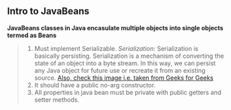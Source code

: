 ## Intro to JavaBeans

**JavaBeans classes in Java encasulate multiple objects into single objects termed as Beans**

> 1.  Must implement Serializable.
  _Serialization:_
  > Serialization is basically persisting.
  > Serialization is a mechanism of converting the state of an object into a byte stream.
  > In this way, we can persist any Java object for future use or recreate it from an existing source.
  [Also, check this image i.e. taken from Geeks for Geeks](src/serialize-deserialize-java.png)
> 2.  It should have a public no-arg constructor.
> 3.  All properties in java bean must be private with public getters and setter methods.
